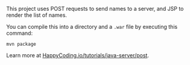 This project uses POST requests to send names to a server, and JSP to render the list of names.

You can compile this into a directory and a `.war` file by executing this command:

```
mvn package
```

Learn more at [HappyCoding.io/tutorials/java-server/post](https://happycoding.io/tutorials/java-server/post).